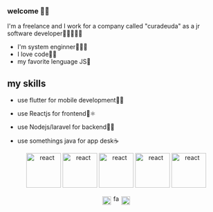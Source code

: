 ### welcome 👋🍻

I'm a freelance and I work for a company called "curadeuda" as a jr software developer🧑🏻‍💻🤘🏻

- I'm system enginner🧑🏻‍💻
- I love code🤘🏻
- my favorite lenguage JS💛

## my skills

* use flutter for mobile development📲💙

* use Reactjs for frontend💙⚛️

* use Nodejs/laravel for backend💚💖

* use somethings java for app desk☕️

<div align="center">
  <img src="https://cdn.dribbble.com/users/270616/screenshots/4884916/2018-07-28_21_11_02.gif" alt="react"   height="80"/>
  <img src="https://camo.githubusercontent.com/5a854f8dc065b628da0dd42fd83eddaf07e75027/68747470733a2f2f692e67697068792e636f6d2f6d656469612f654e41736a4f353574506267616f72376d612f323030772e77656270" alt="react"   height="80"/>
  <img src="https://camo.githubusercontent.com/9a5abb6694acc0a7c27c79f6846a90ea8117a369/68747470733a2f2f6d65646961332e67697068792e636f6d2f6d656469612f6b64466338667562675333316238447356752f67697068792e77656270" alt="react"   height="80"/>
  <img src="https://miro.medium.com/max/535/1*JGcKFmzk_K1zweGMBQaJQg.png" alt="react"  height="80"/>
 
  <img src="https://roszkowski.dev/images/2020-05-04/Flutter-logo-animation-v1-2.gif" alt="react"  height="80"/>
</div>


<div align="center">

[<img align="center" src="https://cdn.jsdelivr.net/npm/simple-icons@3.0.1/icons/twitter.svg" alt="pariona_wilder" height="20" width="20" />][twiter]
[<img src="https://cdn.jsdelivr.net/npm/simple-icons@3.0.1/icons/facebook.svg" alt="facebook" height="17"/>][fb]
[<img align="center" src="https://cdn.jsdelivr.net/npm/simple-icons@3.0.1/icons/linkedin.svg" alt="wilder-pariona" height="20" width="20" />][linkedin]

</div>

[twiter]: https://twitter.com/marquitobb96
[linkedin]: https://www.linkedin.com/in/marco-antonio-cobi%C3%A1n-avalos-92466a184/
[fb]: https://www.facebook.com/marcoantonio.cobianavalos/

<!--
**marquitobb/marquitobb** is a ✨ _special_ ✨ repository because its `README.md` (this file) appears on your GitHub profile.

Here are some ideas to get you started:

- 🔭 I’m currently working on ...
- 🌱 I’m currently learning ...
- 👯 I’m looking to collaborate on ...
- 🤔 I’m looking for help with ...
- 💬 Ask me about ...
- 📫 How to reach me: ...
- 😄 Pronouns: ...
- ⚡ Fun fact: ...
-->
